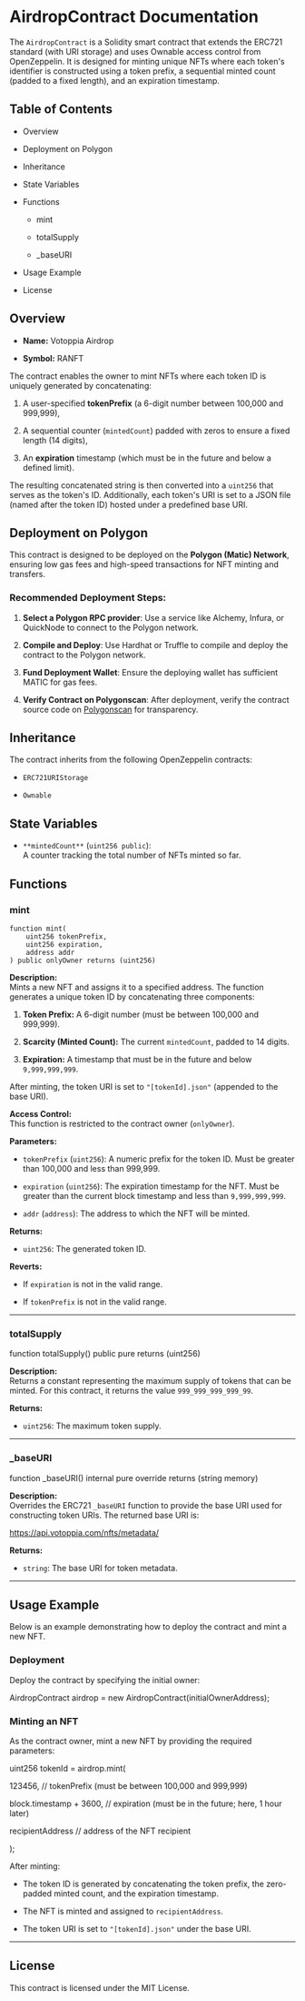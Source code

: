 AirdropContract Documentation
=============================

The `AirdropContract` is a Solidity smart contract that extends the ERC721 standard (with URI storage) and uses Ownable access control from OpenZeppelin. It is designed for minting unique NFTs where each token's identifier is constructed using a token prefix, a sequential minted count (padded to a fixed length), and an expiration timestamp.

Table of Contents
-----------------

*   Overview
    
*   Deployment on Polygon
    
*   Inheritance
    
*   State Variables
    
*   Functions
    
    *   mint
        
    *   totalSupply
        
    *   \_baseURI
        
*   Usage Example
    
*   License
    

Overview
--------

*   **Name:** Votoppia Airdrop
    
*   **Symbol:** RANFT
    

The contract enables the owner to mint NFTs where each token ID is uniquely generated by concatenating:

1.  A user-specified **tokenPrefix** (a 6-digit number between 100,000 and 999,999),
    
2.  A sequential counter (`mintedCount`) padded with zeros to ensure a fixed length (14 digits),
    
3.  An **expiration** timestamp (which must be in the future and below a defined limit).
    

The resulting concatenated string is then converted into a `uint256` that serves as the token's ID. Additionally, each token's URI is set to a JSON file (named after the token ID) hosted under a predefined base URI.

Deployment on Polygon
---------------------

This contract is designed to be deployed on the **Polygon (Matic) Network**, ensuring low gas fees and high-speed transactions for NFT minting and transfers.

### Recommended Deployment Steps:

1.  **Select a Polygon RPC provider**: Use a service like Alchemy, Infura, or QuickNode to connect to the Polygon network.
    
2.  **Compile and Deploy**: Use Hardhat or Truffle to compile and deploy the contract to the Polygon network.
    
3.  **Fund Deployment Wallet**: Ensure the deploying wallet has sufficient MATIC for gas fees.
    
4.  **Verify Contract on Polygonscan**: After deployment, verify the contract source code on [Polygonscan](https://polygonscan.com/) for transparency.
    

Inheritance
-----------

The contract inherits from the following OpenZeppelin contracts:

*   `ERC721URIStorage`
    
*   `Ownable`
    

State Variables
---------------

*   `**mintedCount**` (`uint256 public`):  
    A counter tracking the total number of NFTs minted so far.
    

Functions
---------

### mint

```
function mint(
    uint256 tokenPrefix,
    uint256 expiration,
    address addr
) public onlyOwner returns (uint256)
```

**Description:**  
Mints a new NFT and assigns it to a specified address. The function generates a unique token ID by concatenating three components:

1.  **Token Prefix:** A 6-digit number (must be between 100,000 and 999,999).
    
2.  **Scarcity (Minted Count):** The current `mintedCount`, padded to 14 digits.
    
3.  **Expiration:** A timestamp that must be in the future and below `9,999,999,999`.
    

After minting, the token URI is set to `"[tokenId].json"` (appended to the base URI).

**Access Control:**  
This function is restricted to the contract owner (`onlyOwner`).

**Parameters:**

*   `tokenPrefix` (`uint256`): A numeric prefix for the token ID. Must be greater than 100,000 and less than 999,999.
    
*   `expiration` (`uint256`): The expiration timestamp for the NFT. Must be greater than the current block timestamp and less than `9,999,999,999`.
    
*   `addr` (`address`): The address to which the NFT will be minted.
    

**Returns:**

*   `uint256`: The generated token ID.
    

**Reverts:**

*   If `expiration` is not in the valid range.
    
*   If `tokenPrefix` is not in the valid range.
    

* * *

### totalSupply

function totalSupply() public pure returns (uint256)

**Description:**  
Returns a constant representing the maximum supply of tokens that can be minted. For this contract, it returns the value `999_999_999_999_99`.

**Returns:**

*   `uint256`: The maximum token supply.
    

* * *

### \_baseURI

function \_baseURI() internal pure override returns (string memory)

**Description:**  
Overrides the ERC721 `_baseURI` function to provide the base URI used for constructing token URIs. The returned base URI is:

https://api.votoppia.com/nfts/metadata/

**Returns:**

*   `string`: The base URI for token metadata.
    

* * *

Usage Example
-------------

Below is an example demonstrating how to deploy the contract and mint a new NFT.

### Deployment

Deploy the contract by specifying the initial owner:

AirdropContract airdrop = new AirdropContract(initialOwnerAddress);

### Minting an NFT

As the contract owner, mint a new NFT by providing the required parameters:

uint256 tokenId = airdrop.mint(

123456, // tokenPrefix (must be between 100,000 and 999,999)

block.timestamp + 3600, // expiration (must be in the future; here, 1 hour later)

recipientAddress // address of the NFT recipient

);

After minting:

*   The token ID is generated by concatenating the token prefix, the zero-padded minted count, and the expiration timestamp.
    
*   The NFT is minted and assigned to `recipientAddress`.
    
*   The token URI is set to `"[tokenId].json"` under the base URI.
    

* * *

License
-------

This contract is licensed under the MIT License.